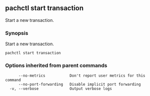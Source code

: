 ## pachctl start transaction

Start a new transaction.

### Synopsis


Start a new transaction.

```
pachctl start transaction
```

### Options inherited from parent commands

```
      --no-metrics           Don't report user metrics for this command
      --no-port-forwarding   Disable implicit port forwarding
  -v, --verbose              Output verbose logs
```

